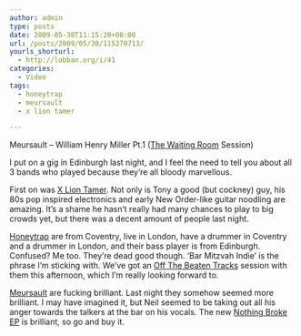 ```yaml
---
author: admin
type: posts
date: 2009-05-30T11:15:20+00:00
url: /posts/2009/05/30/115270713/
yourls_shorturl:
  - http://lobban.org/i/41
categories:
  - Video
tags:
  - honeytrap
  - meursault
  - x lion tamer

---
```

Meursault &#8211; William Henry Miller Pt.1 ([The Waiting Room][1] Session)

I put on a gig in Edinburgh last night, and I feel the need to tell you about all 3 bands who played because they&#8217;re all bloody marvellous.

First on was [X Lion Tamer][2]. Not only is Tony a good (but cockney) guy, his 80s pop inspired electronics and early New Order-like guitar noodling are amazing. It&#8217;s a shame he hasn&#8217;t really had many chances to play to big crowds yet, but there was a decent amount of people last night.

[Honeytrap][3] are from Coventry, live in London, have a drummer in Coventry and a drummer in London, and their bass player is from Edinburgh. Confused? Me too. They&#8217;re dead good though. &#8216;Bar Mitzvah Indie&#8217; is the phrase I&#8217;m sticking with. We&#8217;ve got an [Off The Beaten Tracks][4] session with them this afternoon, which I&#8217;m really looking forward to.

[Meursault][5] are fucking brilliant. Last night they somehow seemed more brilliant. I may have imagined it, but Neil seemed to be taking out all his anger towards the talkers at the bar on his vocals. The new [Nothing Broke EP][6] is brilliant, so go and buy it.

 [1]: http://ww.twrhq.com
 [2]: http://www.myspace.com/xliontamer
 [3]: http://www.myspace.com/honeytraponmyspace
 [4]: http://offthebeatentracks.tv
 [5]: http://www.myspace.com/meursaulta701
 [6]: http://songbytoadrecords.com/2009/04/meursault-nothing-broke/